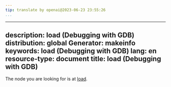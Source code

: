 ```yaml
---
tip: translate by openai@2023-06-23 23:55:26
...
```

---
description: load (Debugging with GDB)
distribution: global
Generator: makeinfo
keywords: load (Debugging with GDB)
lang: en
resource-type: document
title: load (Debugging with GDB)
---
The node you are looking for is at [load](Target-Commands.html#load).
